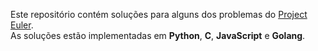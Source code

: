 Este repositório contém soluções para alguns dos problemas do [Project Euler](https://projecteuler.net/).  
As soluções estão implementadas em **Python**, **C**, **JavaScript** e **Golang**.
